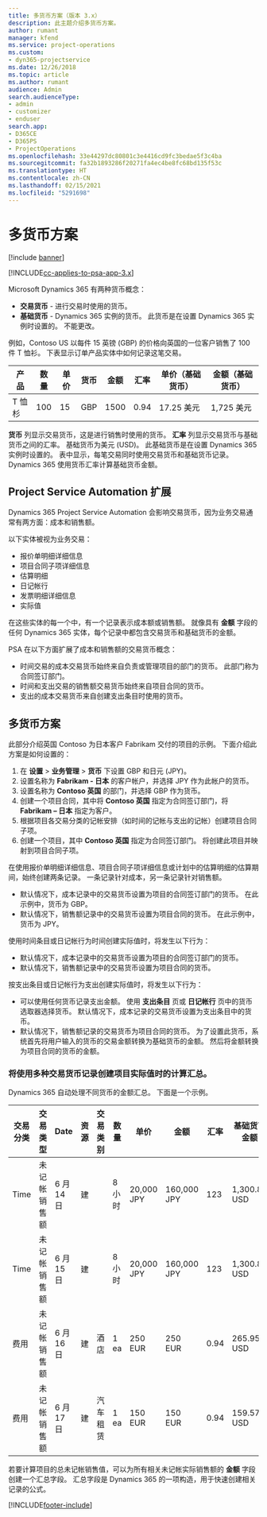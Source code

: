 ```yaml
---
title: 多货币方案（版本 3.x）
description: 此主题介绍多货币方案。
author: rumant
manager: kfend
ms.service: project-operations
ms.custom:
- dyn365-projectservice
ms.date: 12/26/2018
ms.topic: article
ms.author: rumant
audience: Admin
search.audienceType:
- admin
- customizer
- enduser
search.app:
- D365CE
- D365PS
- ProjectOperations
ms.openlocfilehash: 33e44297dc80801c3e4416cd9fc3bedae5f3c4ba
ms.sourcegitcommit: fa32b1893286f20271fa4ec4be8fc68bd135f53c
ms.translationtype: HT
ms.contentlocale: zh-CN
ms.lasthandoff: 02/15/2021
ms.locfileid: "5291698"
---
```

# <a name="multiple-currency-scenarios"></a>多货币方案

[!include [banner](../includes/psa-now-project-operations.md)]

[!INCLUDE[cc-applies-to-psa-app-3.x](../includes/cc-applies-to-psa-app-3x.md)]

Microsoft Dynamics 365 有两种货币概念：

- **交易货币** - 进行交易时使用的货币。 
- **基础货币** - Dynamics 365 实例的货币。 此货币是在设置 Dynamics 365 实例时设置的。 不能更改。

例如，Contoso US 以每件 15 英镑 (GBP) 的价格向英国的一位客户销售了 100 件 T 恤衫。 下表显示订单产品实体中如何记录这笔交易。

| 产品 | 数量 | 单价 | 货币 | 金额 | 汇率 | 单价（基础货币）| 金额（基础货币）|
|---------|----------|----------------|----------|--------|---------------|----------------------|--------------|
| T 恤杉 | 100      | 15             | GBP      | 1500   | 0.94          | 17.25 美元               | 1,725 美元       |

**货币** 列显示交易货币，这是进行销售时使用的货币。 **汇率** 列显示交易货币与基础货币之间的汇率。 基础货币为美元 (USD)。 此基础货币是在设置 Dynamics 365 实例时设置的。
表中显示，每笔交易同时使用交易货币和基础货币记录。 Dynamics 365 使用货币汇率计算基础货币金额。

## <a name="project-service-automation-extensions"></a>Project Service Automation 扩展

Dynamics 365 Project Service Automation 会影响交易货币，因为业务交易通常有两方面：成本和销售额。

以下实体被视为业务交易：

- 报价单明细详细信息
- 项目合同子项详细信息
- 估算明细
- 日记帐行
- 发票明细详细信息
- 实际值

在这些实体的每一个中，有一个记录表示成本额或销售额。 就像具有 **金额** 字段的任何 Dynamics 365 实体，每个记录中都包含交易货币和基础货币的金额。 

PSA 在以下方面扩展了成本和销售额的交易货币概念：

- 时间交易的成本交易货币始终来自负责或管理项目的部门的货币。 此部门称为合同签订部门。
- 时间和支出交易的销售额交易货币始终来自项目合同的货币。
- 支出的成本交易货币来自创建支出条目时使用的货币。

## <a name="multiple-currency-scenario"></a>多货币方案

此部分介绍英国 Contoso 为日本客户 Fabrikam 交付的项目的示例。 下面介绍此方案是如何设置的：

1. 在 **设置** \> **业务管理** \> **货币** 下设置 GBP 和日元 (JPY)。 
2. 设置名称为 **Fabrikam - 日本** 的客户帐户，并选择 JPY 作为此帐户的货币。
3. 设置名称为 **Contoso 英国** 的部门，并选择 GBP 作为货币。
4. 创建一个项目合同，其中将 **Contoso 英国** 指定为合同签订部门，将 **Fabrikam – 日本** 指定为客户。
5. 根据项目各交易分类的记帐安排（如时间的记帐与支出的记帐）创建项目合同子项。
6. 创建一个项目，其中 **Contoso 英国** 指定为合同签订部门。 将创建此项目并映射到项目合同子项。


在使用报价单明细详细信息、项目合同子项详细信息或计划中的估算明细的估算期间，始终创建两条记录。 一条记录针对成本，另一条记录针对销售额。

- 默认情况下，成本记录中的交易货币设置为项目的合同签订部门的货币。 在此示例中，货币为 GBP。
- 默认情况下，销售额记录中的交易货币设置为项目合同的货币。 在此示例中，货币为 JPY。

使用时间条目或日记帐行为时间创建实际值时，将发生以下行为：

- 默认情况下，成本记录中的交易货币设置为项目的合同签订部门的货币。
- 默认情况下，销售额记录中的交易货币设置为项目合同的货币。

按支出条目或日记帐行为支出创建实际值时，将发生以下行为：

- 可以使用任何货币记录支出金额。 使用 **支出条目** 页或 **日记帐行** 页中的货币选取器选择货币。 默认情况下，成本记录的交易货币设置为支出条目中的货币。 
- 默认情况下，销售额记录的交易货币为项目合同的货币。 为了设置此货币，系统首先将用户输入的货币的交易金额转换为基础货币的金额。 然后将金额转换为项目合同的货币的金额。 

### <a name="computing-roll-ups-when-project-actuals-are-recorded-in-multiple-transaction-currencies"></a>将使用多种交易货币记录创建项目实际值时的计算汇总。

Dynamics 365 自动处理不同货币的金额汇总。 下面是一个示例。

| 交易分类 | 交易类型| Date   | 资源 | 交易类别 | 数量 | 单价 | 金额      | 汇率 | 基础货币金额 |
|-------------------|------------------|--------|----------|----------------------|----------|--------------|-------------|---------------|----------------|
| Time              | 未记帐销售额   | 6 月 14 日 | 建  |                      | 8 小时    | 20,000 JPY    | 160,000 JPY | 123           | 1,300.81 USD    |
| Time              | 未记帐销售额   | 6 月 15 日 | 建  |                      | 8 小时    | 20,000 JPY    | 160,000 JPY | 123           | 1,300.81 USD    |
| 费用           | 未记帐销售额   | 6 月 16 日 | 建  | 酒店                | 1 ea     | 250 EUR      | 250 EUR     | 0.94          | 265.95 USD     |
| 费用           | 未记帐销售额   | 6 月 17 日 | 建  | 汽车租赁           | 1 ea     | 150 EUR      | 150 EUR     | 0.94          | 159.57 USD     |

若要计算项目的总未记帐销售值，可以为所有相关未记帐实际销售额的 **金额** 字段创建一个汇总字段。 汇总字段是 Dynamics 365 的一项构造，用于快速创建相关记录的公式。


[!INCLUDE[footer-include](../includes/footer-banner.md)]